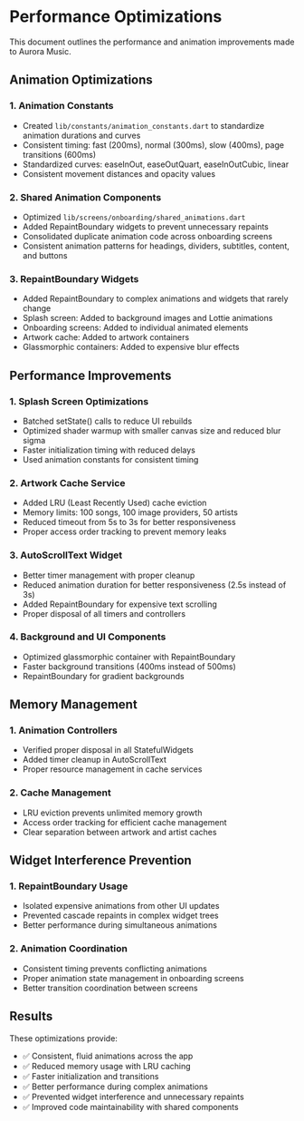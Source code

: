 # Performance Optimizations

This document outlines the performance and animation improvements made to Aurora Music.

## Animation Optimizations

### 1. Animation Constants
- Created `lib/constants/animation_constants.dart` to standardize animation durations and curves
- Consistent timing: fast (200ms), normal (300ms), slow (400ms), page transitions (600ms)
- Standardized curves: easeInOut, easeOutQuart, easeInOutCubic, linear
- Consistent movement distances and opacity values

### 2. Shared Animation Components
- Optimized `lib/screens/onboarding/shared_animations.dart`
- Added RepaintBoundary widgets to prevent unnecessary repaints
- Consolidated duplicate animation code across onboarding screens
- Consistent animation patterns for headings, dividers, subtitles, content, and buttons

### 3. RepaintBoundary Widgets
- Added RepaintBoundary to complex animations and widgets that rarely change
- Splash screen: Added to background images and Lottie animations
- Onboarding screens: Added to individual animated elements
- Artwork cache: Added to artwork containers
- Glassmorphic containers: Added to expensive blur effects

## Performance Improvements

### 1. Splash Screen Optimizations
- Batched setState() calls to reduce UI rebuilds
- Optimized shader warmup with smaller canvas size and reduced blur sigma
- Faster initialization timing with reduced delays
- Used animation constants for consistent timing

### 2. Artwork Cache Service
- Added LRU (Least Recently Used) cache eviction
- Memory limits: 100 songs, 100 image providers, 50 artists
- Reduced timeout from 5s to 3s for better responsiveness
- Proper access order tracking to prevent memory leaks

### 3. AutoScrollText Widget
- Better timer management with proper cleanup
- Reduced animation duration for better responsiveness (2.5s instead of 3s)
- Added RepaintBoundary for expensive text scrolling
- Proper disposal of all timers and controllers

### 4. Background and UI Components
- Optimized glassmorphic container with RepaintBoundary
- Faster background transitions (400ms instead of 500ms)
- RepaintBoundary for gradient backgrounds

## Memory Management

### 1. Animation Controllers
- Verified proper disposal in all StatefulWidgets
- Added timer cleanup in AutoScrollText
- Proper resource management in cache services

### 2. Cache Management
- LRU eviction prevents unlimited memory growth
- Access order tracking for efficient cache management
- Clear separation between artwork and artist caches

## Widget Interference Prevention

### 1. RepaintBoundary Usage
- Isolated expensive animations from other UI updates
- Prevented cascade repaints in complex widget trees
- Better performance during simultaneous animations

### 2. Animation Coordination
- Consistent timing prevents conflicting animations
- Proper animation state management in onboarding screens
- Better transition coordination between screens

## Results

These optimizations provide:
- ✅ Consistent, fluid animations across the app
- ✅ Reduced memory usage with LRU caching
- ✅ Faster initialization and transitions
- ✅ Better performance during complex animations
- ✅ Prevented widget interference and unnecessary repaints
- ✅ Improved code maintainability with shared components